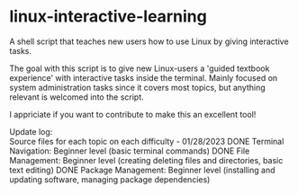 # linux-interactive-learning
A shell script that teaches new users how to use Linux by giving interactive tasks.

The goal with this script is to give new Linux-users a 'guided textbook experience' with interactive tasks inside the terminal.
Mainly focused on system administration tasks since it covers most topics, but anything relevant is welcomed into the script.

I appriciate if you want to contribute to make this an excellent tool!



Update log:
<br>
Source files for each topic on each difficulty - 01/28/2023
DONE Terminal Navigation: Beginner level (basic terminal commands)
DONE File Management: Beginner level (creating deleting files and directories, basic text editing)
DONE Package Management: Beginner level (installing and updating software, managing package dependencies)
